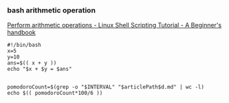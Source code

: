 ### bash arithmetic operation


[Perform arithmetic operations - Linux Shell Scripting Tutorial - A Beginner's handbook](https://bash.cyberciti.biz/guide/Perform_arithmetic_operations "Perform arithmetic operations - Linux Shell Scripting Tutorial - A Beginner's handbook")




```
#!/bin/bash
x=5
y=10
ans=$(( x + y ))
echo "$x + $y = $ans"


pomodoroCount=$(grep -o "$INTERVAL" "$articlePath$d.md" | wc -l)
echo $(( pomodoroCount*100/6 ))
```
